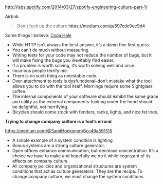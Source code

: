 http://labs.spotify.com/2014/03/27/spotify-engineering-culture-part-1/

Airbnb
> Don't fuck up the culture
https://medium.com/p/597cde9ee9d4

Some things I believe: [Coda Hale](http://codahale.com/about.html)

* While HTTP isn’t always the best answer, it’s a damn fine first guess.
* You can’t do much without measuring.
* Writing tests for your code may not reduce the number of bugs, but it will make fixing the bugs you inevitably find easier.
* If a problem is worth solving, it’s worth solving well and once.
* Incurious people terrify me.
* There is no such thing as untestable code.
* Over-attachment to tools is dysfunctional–don’t mistake what the tool allows you to do with the tool itself.
Mornings require some Sightglass coffee.
* The internal components of your software should exhibit the same grace and utility as the external components–looking under the hood should be delightful, not horrifying.
* Bicycles should come stock with fenders, racks, lights, and nice fat tires.

__Trying to change company culture is a fool’s errand__

https://medium.com/@SamiHonkonen/6cc49a591515
* A simple example of a system condition is lighting.
* Bonus systems are a strong culture generator. 
* Open offices enhance communication, but decrease concentration. It’s a choice we have to make and hopefully we do it while cognizant of its effects on company culture.
* All company policies and organizational structures are system conditions that act as culture generators. They are the recipe. To change company culture, we must change the system conditions.
